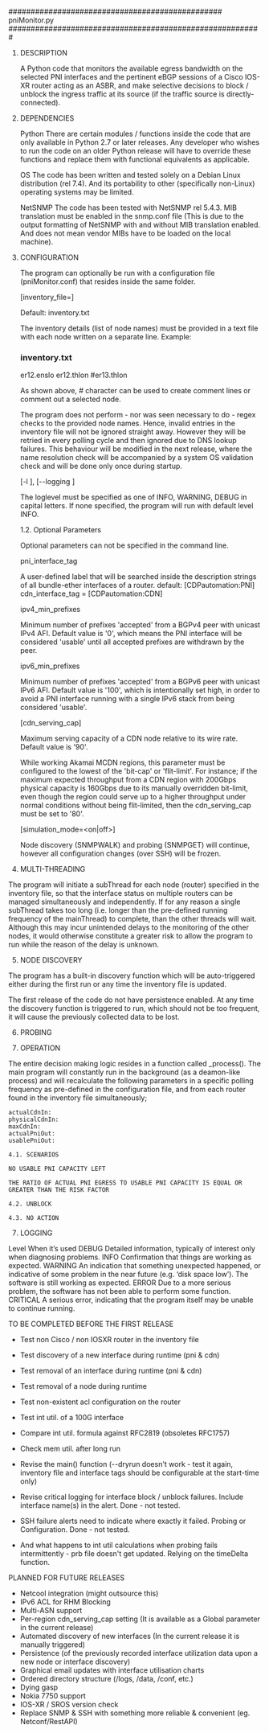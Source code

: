 ################################################ pniMonitor.py #########################################################

1. DESCRIPTION

    A Python code that monitors the available egress bandwidth on the selected PNI interfaces and the pertinent eBGP
    sessions of a Cisco IOS-XR router acting as an ASBR, and make selective decisions to block / unblock the ingress
    traffic at its source (if the traffic source is directly-connected).


2. DEPENDENCIES

    Python
    There are certain modules / functions inside the code that are only available in Python 2.7 or later releases. Any
    developer who wishes to run the code on an older Python release will have to override these functions and replace
    them with functional equivalents as applicable.

    OS
    The code has been written and tested solely on a Debian Linux distribution (rel 7.4). And its portability to other
    (specifically non-Linux) operating systems may be limited.

    NetSNMP
    The code has been tested with NetSNMP rel 5.4.3.
    MIB translation must be enabled in the snmp.conf file (This is due to the output formatting of NetSNMP with and
    without MIB translation enabled. And does not mean vendor MIBs have to be loaded on the local machine).


3. CONFIGURATION

    The program can optionally be run with a configuration file (pniMonitor.conf) that resides inside the same folder.

    [inventory_file=<filename>]

    Default: inventory.txt

    The inventory details (list of node names) must be provided in a text file with each node written on a separate
    line. Example:

    ### inventory.txt ###
    er12.enslo
    er12.thlon
    #er13.thlon

    As shown above, # character can be used to create comment lines or comment out a selected node.

    The program does not perform - nor was seen necessary to do - regex checks to the provided node names. Hence,
    invalid entries in the inventory file will not be ignored straight away. However they will be retried in every
    polling cycle and then ignored due to DNS lookup failures. This behaviour will be modified in the next release,
    where the name resolution check will be accompanied by a system OS validation check and will be done only once
    during startup.

    [-l <loglevel>], [--logging <loglevel>]

    The loglevel must be specified as one of INFO, WARNING, DEBUG in capital letters.
    If none specified, the program will run with default level INFO.

    1.2. Optional Parameters

    Optional parameters can not be specified in the command line.

    pni_interface_tag

    A user-defined label that will be searched inside the description strings of all bundle-ether interfaces of a router.
    default: [CDPautomation:PNI]
    cdn_interface_tag = [CDPautomation:CDN]

    ipv4_min_prefixes

    Minimum number of prefixes 'accepted' from a BGPv4 peer with unicast IPv4 AFI. Default value is '0', which means
    the PNI interface will be considered 'usable' until all accepted prefixes are withdrawn by the peer.

    ipv6_min_prefixes

    Minimum number of prefixes 'accepted' from a BGPv6 peer with unicast IPv6 AFI. Default value is '100', which is
    intentionally set high, in order to avoid a PNI interface running with a single IPv6 stack from being considered
    'usable'.

    [cdn_serving_cap]

    Maximum serving capacity of a CDN node relative to its wire rate. Default value is '90'.

    While working Akamai MCDN regions, this parameter must be configured to the lowest of the 'bit-cap' or 'flit-limit'.
    For instance; if the maximum expected throughput from a CDN region with 200Gbps physical capacity is 160Gbps due to
    its manually overridden bit-limit, even though the region could serve up to a higher throughput under normal
    conditions without being flit-limited, then the cdn_serving_cap must be set to '80'.

    [simulation_mode=<on|off>]

    Node discovery (SNMPWALK) and probing (SNMPGET) will continue, however all configuration changes (over SSH) will
    be frozen.


4. MULTI-THREADING

The program will initiate a subThread for each node (router) specified in the inventory file, so that the interface
status on multiple routers can be managed simultaneously and independently.
If for any reason a single subThread takes too long (i.e. longer than the pre-defined running frequency of the
mainThread) to complete, than the other threads will wait. Although this may incur unintended delays to the monitoring
of the other nodes, it would otherwise constitute a greater risk to allow the program to run while the reason of the
delay is unknown.

5. NODE DISCOVERY

The program has a built-in discovery function which will be auto-triggered either during the first run or any time
the inventory file is updated.

The first release of the code do not have persistence enabled. At any time the discovery function is triggered to run,
which should not be too frequent, it will cause the previously collected data to be lost.

6. PROBING



6. OPERATION

The entire decision making logic resides in a function called _process(). The main program will constantly run in the
background (as a deamon-like process) and will recalculate the following parameters in a specific polling frequency
as pre-defined in the configuration file, and from each router found in the inventory file simultaneously;

    actualCdnIn:
    physicalCdnIn:
    maxCdnIn:
    actualPniOut:
    usablePniOut:

    4.1. SCENARIOS

    NO USABLE PNI CAPACITY LEFT

    THE RATIO OF ACTUAL PNI EGRESS TO USABLE PNI CAPACITY IS EQUAL OR GREATER THAN THE RISK FACTOR

    4.2. UNBLOCK

    4.3. NO ACTION


7. LOGGING

Level	    When it’s used
DEBUG	    Detailed information, typically of interest only when diagnosing problems.
INFO	    Confirmation that things are working as expected.
WARNING	    An indication that something unexpected happened, or indicative of some problem in the near future (e.g.
            ‘disk space low’). The software is still working as expected.
ERROR	    Due to a more serious problem, the software has not been able to perform some function.
CRITICAL	A serious error, indicating that the program itself may be unable to continue running.


TO BE COMPLETED BEFORE THE FIRST RELEASE

- Test non Cisco / non IOSXR router in the inventory file
- Test discovery of a new interface during runtime (pni & cdn)
- Test removal of an interface during runtime (pni & cdn)
- Test removal of a node during runtime
- Test non-existent acl configuration on the router
- Test int util. of a 100G interface

- Compare int util. formula against RFC2819 (obsoletes RFC1757)
- Check mem util. after long run

- Revise the main() function (--dryrun doesn't work - test it again, inventory file and interface tags should be
    configurable at the start-time only)
- Revise critical logging for interface block / unblock failures. Include interface name(s) in the alert. Done - not tested.
- SSH failure alerts need to indicate where exactly it failed. Probing or Configuration. Done - not tested.
- And what happens to int util calculations when probing fails intermittently - prb file doesn't get updated. Relying on the timeDelta function.

PLANNED FOR FUTURE RELEASES

- Netcool integration (might outsource this)
- IPv6 ACL for RHM Blocking
- Multi-ASN support
- Per-region cdn_serving_cap setting (It is available as a Global parameter in the current release)
- Automated discovery of new interfaces (In the current release it is manually triggered)
- Persistence (of the previously recorded interface utilization data upon a new node or interface discovery)
- Graphical email updates with interface utilisation charts
- Ordered directory structure (/logs, /data, /conf, etc.)
- Dying gasp
- Nokia 7750 support
- IOS-XR / SROS version check
- Replace SNMP & SSH with something more reliable & convenient (eg. Netconf/RestAPI)


